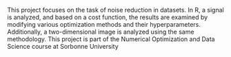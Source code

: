 This project focuses on the task of noise reduction in datasets. In R, a signal is analyzed, and based on a cost function, the results are examined by modifying various optimization methods and their hyperparameters. Additionally, a two-dimensional image is analyzed using the same methodology.
This project is part of the Numerical Optimization and Data Science course at Sorbonne University 
